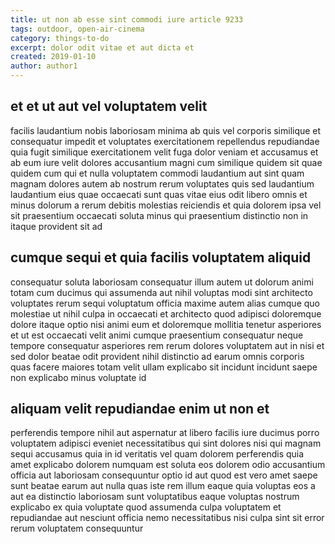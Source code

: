 ```yaml
---
title: ut non ab esse sint commodi iure article 9233
tags: outdoor, open-air-cinema
category: things-to-do
excerpt: dolor odit vitae et aut dicta et
created: 2019-01-10
author: author1
---
```


## et et ut aut vel voluptatem velit

facilis laudantium nobis laboriosam minima ab quis vel corporis similique et consequatur impedit et voluptates exercitationem repellendus repudiandae quia fugit similique exercitationem velit fuga dolor veniam et accusamus et ab eum iure velit dolores accusantium magni cum similique quidem sit quae quidem cum qui et nulla voluptatem commodi laudantium aut sint quam magnam dolores autem ab nostrum rerum voluptates quis sed laudantium laudantium eius quae occaecati sunt quas vitae eius odit libero omnis et minus dolorum a rerum debitis molestias reiciendis et quia dolorem ipsa vel sit praesentium occaecati soluta minus qui praesentium distinctio non in itaque provident sit ad

## cumque sequi et quia facilis voluptatem aliquid

consequatur soluta laboriosam consequatur illum autem ut dolorum animi totam cum ducimus qui assumenda aut nihil voluptas modi sint architecto voluptates rerum sequi voluptatum officia maxime autem alias cumque quo molestiae ut nihil culpa in occaecati et architecto quod adipisci doloremque dolore itaque optio nisi animi eum et doloremque mollitia tenetur asperiores et ut est occaecati velit animi cumque praesentium consequatur neque tempore consequatur asperiores rem rerum dolores voluptatem aut in nisi et sed dolor beatae odit provident nihil distinctio ad earum omnis corporis quas facere maiores totam velit ullam explicabo sit incidunt incidunt saepe non explicabo minus voluptate id

## aliquam velit repudiandae enim ut non et

perferendis tempore nihil aut aspernatur at libero facilis iure ducimus porro voluptatem adipisci eveniet necessitatibus qui sint dolores nisi qui magnam sequi accusamus quia in id veritatis vel quam dolorem perferendis quia amet explicabo dolorem numquam est soluta eos dolorem odio accusantium officia aut laboriosam consequuntur optio id aut quod est vero amet saepe sunt beatae earum aut nulla quas iste rem illum eaque quia voluptas eos a aut ea distinctio laboriosam sunt voluptatibus eaque voluptas nostrum explicabo ex quia voluptate quod assumenda culpa voluptatem et repudiandae aut nesciunt officia nemo necessitatibus nisi culpa sint sit error rerum voluptatem consequuntur

